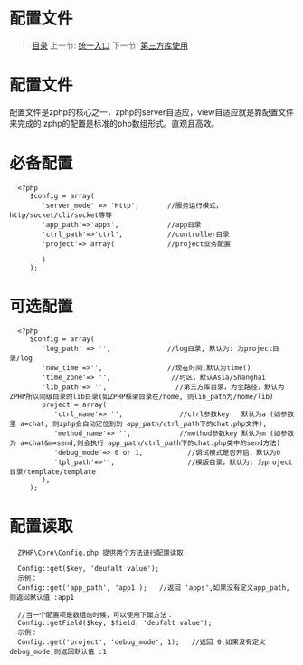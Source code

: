 #  配置文件

   > [目录](<index.md>)
   > 上一节: [统一入口](<1.7.md>)
   > 下一节: [第三方库使用](<1.9.md>)

   配置文件
   ========

   配置文件是zphp的核心之一，zphp的server自适应，view自适应就是靠配置文件来完成的
   zphp的配置是标准的php数组形式。直观且高效。

   必备配置
   =====


      <?php
         $config = array(
            'server_mode' => 'Http',       //服务运行模式， http/socket/cli/socket等等
            'app_path'=>'apps',            //app目录  
            'ctrl_path'=>'ctrl',           //controller目录  
            'project'=> array(             //project业务配置

            )  
         );


   可选配置
   =======


      <?php
         $config = array(
            'log_path' => '',              //log目录, 默认为: 为project目录/log
            'now_time'=>'',                //现在时间,默认为time() 
            'time_zone'=> '',               //时区，默认Asia/Shanghai
            'lib_path'=> '',                 //第三方库目录，为全路径，默认为 ZPHP所以同级目录的lib目录(如ZPHP框架目录在/home, 则lib_path为/home/lib)
            project = array(
               'ctrl_name'=> '',              //ctrl参数key   默认为a (如参数里 a=chat, 则zphp会自动定位到到 app_path/ctrl_path下的chat.php文件),
               'method_name'=> '',            //method参数key 默认为m (如参数为 a=chat&m=send,则会执行 app_path/ctrl_path下的chat.php类中的send方法)
               'debug_mode'=> 0 or 1,           //调试模式是否开启，默认为0
               'tpl_path'=>'',                  //模版目录，默认为: 为project目录/template/template
            ),
         );


   配置读取
   =======

      ZPHP\Core\Config.php 提供两个方法进行配置读取

      Config::get($key, 'deufalt value'); 
      示例：
      Config::get('app_path', 'app1');   //返回 'apps',如果没有定义app_path,则返回默认值 :app1

      //当一个配置项是数组的时候，可以使用下面方法：
      Config::getField($key, $field, 'deufalt value');
      示例：
      Config::get('project', 'debug_mode', 1);   //返回 0,如果没有定义debug_mode,则返回默认值 :1

